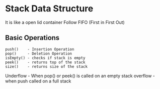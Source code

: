 # Stack Data Structure

It is like a open lid container
Follow FIFO (First in First Out)

## Basic Operations

    push()    - Insertion Operation
    pop()     - Deletion Operation
    isEmpty() - checks if stack is empty
    peek()    - returns top of the stack
    size()    - returns size of the stack

Underflow - When pop() or peek() is called on an empty stack
overflow - when push called on a full stack
